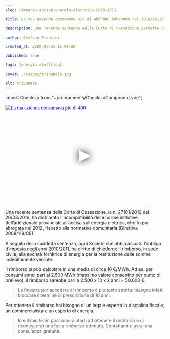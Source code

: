 ```yaml
---
slug: rimborso-accise-energia-elettrica-2010-2011

title: La tua azienda consumava più di 400'000 kWh/anno nel 2010/2011? Potresti aver diritto ad un rimborso di migliaia di euro

description: Una recente sentenza della Corte di Cassazione permette di chiedere il rimborso delle accise sull'energia elettrica versate nel 2010/2011.

author: Stefano Frontini

created_at: 2020-05-25 15:00:00

published: true

tags: [energia elettrica]

cover: ./images/tribunale.jpg

alt: tribunale
---
```


import CheckUp from "~/components/CheckUpComponent.vue";

<p></p>
<iframe title="La tua azienda consumava più di 400'000 kWh/anno nel 2010/2011? Potresti aver diritto ad un rimborso di migliaia di euro" style="object-fit: cover; width:100%; height:315px;" src="https://www.youtube.com/embed/CfGwolf20MU?enablejsapi=1" frameborder="0" allow="accelerometer; autoplay; encrypted-media; gyroscope; picture-in-picture" allowfullscreen
srcdoc="<style>*{padding:0;margin:0;overflow:hidden}html,body{height:100%}img,span{position:absolute;width:100%;top:0;bottom:0;margin:auto}span{height:1.5em;text-align:center;font:48px/1.5 sans-serif;color:white;text-shadow:0 0 0.5em black}</style><a href=https://www.youtube.com/embed/CfGwolf20MU?autoplay=1><img src=https://img.youtube.com/vi/CfGwolf20MU/hqdefault.jpg alt='La tua azienda consumava più di 400'000 kWh/anno nel 2010/2011? Potresti aver diritto ad un rimborso di migliaia di euro'><span>▶</span></a>"
></iframe><p></p>

Una recente sentenza della Corte di Cassazione, la n. 27101/2019 del 26/03/2019, ha dichiarato l’incompatibilità delle norme istitutive dell’addizionale provinciale all’accisa sull’energia elettrica, che fu poi abrogata nel 2012, rispetto alla normativa comunitaria (Direttiva 2008/118/CE).

A seguito della suddetta sentenza, ogni Società che abbia assolto l’obbligo d’imposta negli anni 2010/2011, ha diritto di chiederne il rimborso, in sede civile, alla società fornitrice di energia per la restituzione delle somme indebitamente versate.

Il rimborso si può calcolare in una media di circa 10 €/MWh. Ad es. per consumi annui pari ai 2.500 MWh (massimo valore consentito per punto di prelievo), il rimborso sarebbe pari a 2.500 x 10 x 2 anni = 50.000 €

> La finestra per accedere al rimborso è piuttosto stretta: bisogna infatti bloccare il termine di prescrizione di 10 anni.

Per ottenere il rimborso hai bisogno di un legale esperto in disciplina fiscale, un commercialista e un esperto di energia.

> Io e il mio team possiamo aiutarti ad ottenere il rimborso e ci riconoscerai una fee a rimborso ottenuto. <g-link to="/contatti">Contattami</g-link> e avrai una consulenza gratuita.

<CheckUp />
